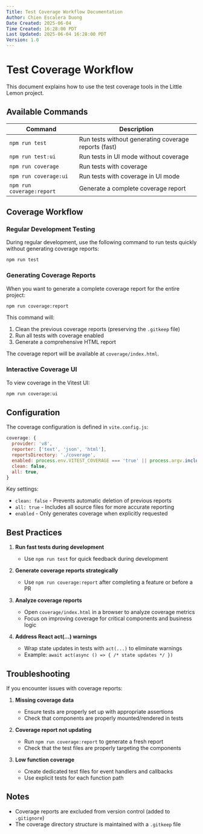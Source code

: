 ```yaml
---
Title: Test Coverage Workflow Documentation
Author: Chien Escalera Duong
Date Created: 2025-06-04
Time Created: 16:28:00 PDT
Last Updated: 2025-06-04 16:28:00 PDT
Version: 1.0
---
```


# Test Coverage Workflow

This document explains how to use the test coverage tools in the Little Lemon project.

## Available Commands

| Command | Description |
|---------|-------------|
| `npm run test` | Run tests without generating coverage reports (fast) |
| `npm run test:ui` | Run tests in UI mode without coverage |
| `npm run coverage` | Run tests with coverage |
| `npm run coverage:ui` | Run tests with coverage in UI mode |
| `npm run coverage:report` | Generate a complete coverage report |

## Coverage Workflow

### Regular Development Testing

During regular development, use the following command to run tests quickly without generating coverage reports:

```bash
npm run test
```

### Generating Coverage Reports

When you want to generate a complete coverage report for the entire project:

```bash
npm run coverage:report
```

This command will:
1. Clean the previous coverage reports (preserving the `.gitkeep` file)
2. Run all tests with coverage enabled
3. Generate a comprehensive HTML report

The coverage report will be available at `coverage/index.html`.

### Interactive Coverage UI

To view coverage in the Vitest UI:

```bash
npm run coverage:ui
```

## Configuration

The coverage configuration is defined in `vite.config.js`:

```javascript
coverage: {
  provider: 'v8',
  reporter: ['text', 'json', 'html'],
  reportsDirectory: './coverage',
  enabled: process.env.VITEST_COVERAGE === 'true' || process.argv.includes('--coverage'),
  clean: false,
  all: true,
}
```

Key settings:
- `clean: false` - Prevents automatic deletion of previous reports
- `all: true` - Includes all source files for more accurate reporting
- `enabled` - Only generates coverage when explicitly requested

## Best Practices

1. **Run fast tests during development**
   - Use `npm run test` for quick feedback during development

2. **Generate coverage reports strategically**
   - Use `npm run coverage:report` after completing a feature or before a PR

3. **Analyze coverage reports**
   - Open `coverage/index.html` in a browser to analyze coverage metrics
   - Focus on improving coverage for critical components and business logic

4. **Address React act(...) warnings**
   - Wrap state updates in tests with `act(...)` to eliminate warnings
   - Example: `await act(async () => { /* state updates */ })`

## Troubleshooting

If you encounter issues with coverage reports:

1. **Missing coverage data**
   - Ensure tests are properly set up with appropriate assertions
   - Check that components are properly mounted/rendered in tests

2. **Coverage report not updating**
   - Run `npm run coverage:report` to generate a fresh report
   - Check that the test files are properly targeting the components

3. **Low function coverage**
   - Create dedicated test files for event handlers and callbacks
   - Use explicit tests for each function path

## Notes

- Coverage reports are excluded from version control (added to `.gitignore`)
- The coverage directory structure is maintained with a `.gitkeep` file
